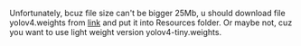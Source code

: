 Unfortunately, bcuz file size can't be bigger 25Mb, u should download file yolov4.weights from [link](https://raw.githubusercontent.com/AlexeyAB/darknet/master/cfg/yolov4.cfg) and put it into Resources folder.
Or maybe not, cuz you want to use light weight version yolov4-tiny.weights.
